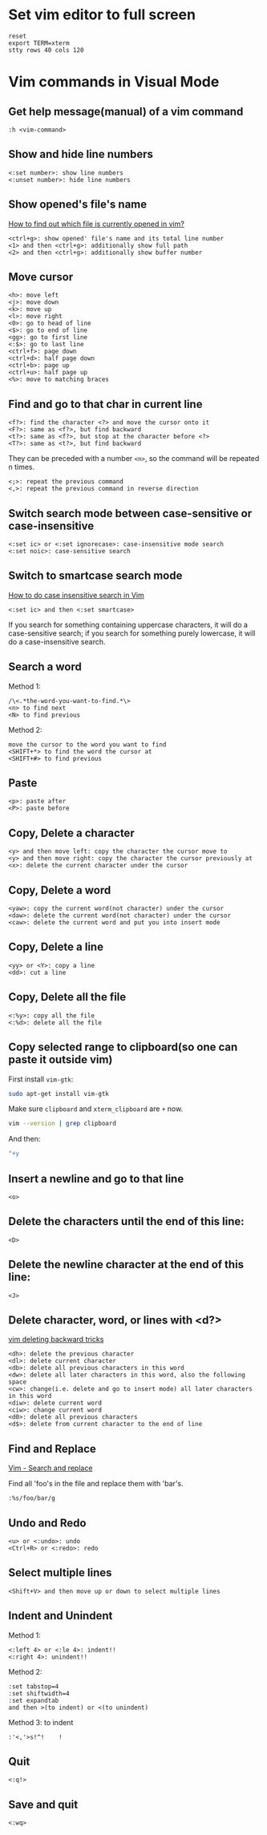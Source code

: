# Set vim editor to full screen
```
reset
export TERM=xterm
stty rows 40 cols 120
```

# Vim commands in Visual Mode

## Get help message(manual) of a vim command
```
:h <vim-command>
```

## Show and hide line numbers
```
<:set number>: show line numbers
<:unset number>: hide line numbers
```

## Show opened's file's name
[How to find out which file is currently opened in vim?](https://unix.stackexchange.com/questions/104901/how-to-find-out-which-file-is-currently-opened-in-vim)
```
<ctrl+g>: show opened' file's name and its total line number
<1> and then <ctrl+g>: additionally show full path
<2> and then <ctrl+g>: additionally show buffer number
```

## Move cursor 
```
<h>: move left
<j>: move down
<k>: move up
<l>: move right
<0>: go to head of line
<$>: go to end of line
<gg>: go to first line
<:$>: go to last line
<ctrl+f>: page down
<ctrl+d>: half page down
<ctrl+b>: page up
<ctrl+u>: half page up
<%>: move to matching braces
```

## Find and go to that char in current line
```
<f?>: find the character <?> and move the cursor onto it
<F?>: same as <f?>, but find backward
<t?>: same as <f?>, but stop at the character before <?>
<T?>: same as <t?>, but find backward
```
They can be preceded with a number `<n>`, so the command will be repeated n times.
```
<;>: repeat the previous command
<,>: repeat the previous command in reverse direction
```


## Switch search mode between case-sensitive or case-insensitive
```
<:set ic> or <:set ignorecase>: case-insensitive mode search
<:set noic>: case-sensitive search
```

## Switch to smartcase search mode
[How to do case insensitive search in Vim](https://stackoverflow.com/questions/2287440/how-to-do-case-insensitive-search-in-vim)
```
<:set ic> and then <:set smartcase>
```
If you search for something containing uppercase characters, it will do a case-sensitive search; if you search for something purely lowercase, it will do a case-insensitive search.

## Search a word
Method 1:
```
/\<.*the-word-you-want-to-find.*\>
<n> to find next
<N> to find previous
```
Method 2:
```
move the cursor to the word you want to find
<SHIFT+*> to find the word the cursor at
<SHIFT+#> to find previous
```

## Paste
```
<p>: paste after
<P>: paste before
```

## Copy, Delete a character
```
<y> and then move left: copy the character the cursor move to
<y> and then move right: copy the character the cursor previously at
<x>: delete the current character under the cursor
```

## Copy, Delete a word
```
<yaw>: copy the current word(not character) under the cursor
<daw>: delete the current word(not character) under the cursor
<caw>: delete the current word and put you into insert mode
```

## Copy, Delete a line
```
<yy> or <Y>: copy a line
<dd>: cut a line
```

## Copy, Delete all the file
```
<:%y>: copy all the file
<:%d>: delete all the file
```

## Copy selected range to clipboard(so one can paste it outside vim)
First install `vim-gtk`:
```sh
sudo apt-get install vim-gtk
```
Make sure `clipboard` and `xterm_clipboard` are `+` now.
```sh
vim --version | grep clipboard
```
And then:
```sh
"+y
```

## Insert a newline and go to that line
```
<o>
```

## Delete the characters until the end of this line:
```
<D>
```

## Delete the newline character at the end of this line:
```
<J>
```

## Delete character, word, or lines with <d?>
[vim deleting backward tricks](https://stackoverflow.com/questions/1373841/vim-deleting-backward-tricks)
```
<dh>: delete the previous character
<dl>: delete current character
<db>: delete all previous characters in this word
<dw>: delete all later characters in this word, also the following space
<cw>: change(i.e. delete and go to insert mode) all later characters in this word
<diw>: delete current word
<ciw>: change current word
<d0>: delete all previous characters
<d$>: delete from current character to the end of line
```

## Find and Replace
[Vim - Search and replace](https://vim.fandom.com/wiki/Search_and_replace)

Find all 'foo's in the file and replace them with 'bar's.
```
:%s/foo/bar/g
```

## Undo and Redo
```
<u> or <:undo>: undo
<Ctrl+R> or <:redo>: redo
```

## Select multiple lines
```
<Shift+V> and then move up or down to select multiple lines
```

## Indent and Unindent
Method 1:
```
<:left 4> or <:le 4>: indent!!
<:right 4>: unindent!!
```

Method 2:
```
:set tabstop=4
:set shiftwidth=4
:set expandtab
and then >(to indent) or <(to unindent)
```

Method 3: to indent
```
:'<,'>s!^!    !
```

## Quit
```
<:q!>
```

## Save and quit
```
<:wq>
```
